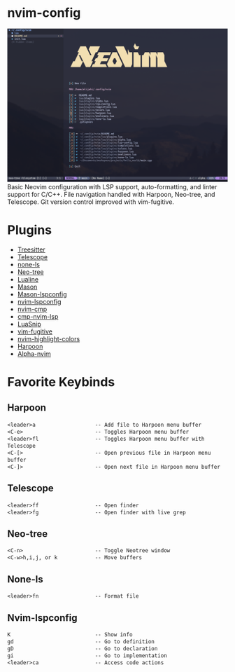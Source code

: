 # nvim-config
![nvim](https://github.com/ElijahInamarga/nvim-config/blob/main/images/nvim.png)
Basic Neovim configuration with LSP support, auto-formatting, and linter support for C/C++. File navigation handled with Harpoon, Neo-tree, and Telescope. Git version control improved with vim-fugitive.

# Plugins

- [Treesitter](https://github.com/nvim-treesitter/nvim-treesitter)
- [Telescope](https://github.com/nvim-telescope/telescope.nvim)
- [none-ls](https://github.com/nvimtools/none-ls.nvim)
- [Neo-tree](https://github.com/nvim-neo-tree/neo-tree.nvim)
- [Lualine](https://github.com/nvim-lualine/lualine.nvim)
- [Mason](https://github.com/mason-org/mason.nvim)
- [Mason-lspconfig](https://github.com/mason-org/mason-lspconfig.nvim)
- [nvim-lspconfig](https://github.com/neovim/nvim-lspconfig)
- [nvim-cmp](https://github.com/hrsh7th/nvim-cmp)
- [cmp-nvim-lsp](https://github.com/hrsh7th/cmp-nvim-lsp)
- [LuaSnip](https://github.com/L3MON4D3/LuaSnip)
- [vim-fugitive](https://github.com/tpope/vim-fugitive)
- [nvim-highlight-colors](https://github.com/brenoprata10/nvim-highlight-colors)
- [Harpoon](https://github.com/ThePrimeagen/harpoon)
- [Alpha-nvim](https://github.com/goolord/alpha-nvim)

# Favorite Keybinds

## Harpoon
```
<leader>a                   -- Add file to Harpoon menu buffer
<C-e>                       -- Toggles Harpoon menu buffer
<leader>fl                  -- Toggles Harpoon menu buffer with Telescope
<C-[>                       -- Open previous file in Harpoon menu buffer
<C-]>                       -- Open next file in Harpoon menu buffer
```

## Telescope
```
<leader>ff                  -- Open finder
<leader>fg                  -- Open finder with live grep
```

## Neo-tree
```
<C-n>                       -- Toggle Neotree window
<C-w>h,i,j, or k            -- Move buffers
```

## None-ls
```
<leader>fn                  -- Format file
```

## Nvim-lspconfig
```
K                           -- Show info
gd                          -- Go to definition
gD                          -- Go to declaration
gi                          -- Go to implementation
<leader>ca                  -- Access code actions
```
